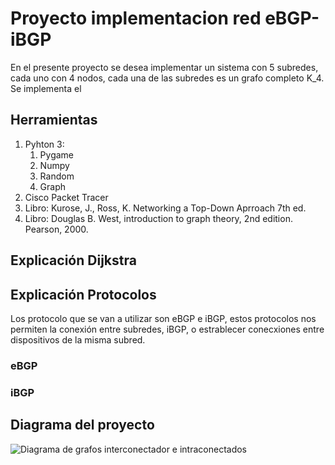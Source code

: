 # Proyecto implementacion red eBGP-iBGP
En el presente proyecto se desea implementar un sistema con 5 subredes, cada uno con 4 nodos, cada una de las subredes es un grafo completo K_4.
Se implementa el 

## Herramientas
<ol>
  <li>Pyhton 3: <ol>
      <li>Pygame</li>  
      <li>Numpy</li>
      <li>Random</li>
    <li>Graph</li>
    </ol></li>
  <li>Cisco Packet Tracer</li>
  <li>Libro: Kurose, J., Ross, K. Networking a Top-Down Aprroach 7th ed.</li>
  <li>Libro: Douglas B. West, introduction to graph theory, 2nd edition. Pearson, 2000.</li>
</ol>

## Explicación Dijkstra


## Explicación Protocolos

Los protocolo que se van a utilizar son eBGP e iBGP, estos protocolos nos permiten la conexión entre subredes, iBGP, o estrablecer conecxiones entre dispositivos de la misma subred.

### eBGP

### iBGP



## Diagrama del proyecto
<img src = 'https://via.placeholder.com/200x100' alt="Diagrama de grafos interconectador e intraconectados">


